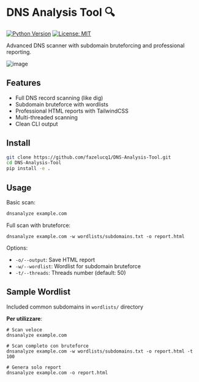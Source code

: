 # DNS Analysis Tool 🔍

[![Python Version](https://img.shields.io/badge/python-3.8%2B-blue)](https://www.python.org/)
[![License: MIT](https://img.shields.io/badge/License-MIT-yellow.svg)](https://opensource.org/licenses/MIT)

Advanced DNS scanner with subdomain bruteforcing and professional reporting.

![image](https://github.com/user-attachments/assets/396f6a43-3445-4109-9637-2e4132b01dce)


## Features
- Full DNS record scanning (like dig)
- Subdomain bruteforce with wordlists
- Professional HTML reports with TailwindCSS
- Multi-threaded scanning
- Clean CLI output

## Install
```bash
git clone https://github.com/fazelucq1/DNS-Analysis-Tool.git
cd DNS-Analysis-Tool
pip install -e .
```

## Usage
Basic scan:
```bash
dnsanalyze example.com
```

Full scan with bruteforce:
```
dnsanalyze example.com -w wordlists/subdomains.txt -o report.html
```

Options:
- `-o/--output`: Save HTML report
- `-w/--wordlist`: Wordlist for subdomain bruteforce
- `-t/--threads`: Threads number (default: 50)

## Sample Wordlist
Included common subdomains in `wordlists/` directory


**Per utilizzare**:
```
# Scan veloce
dnsanalyze example.com

# Scan completo con bruteforce
dnsanalyze example.com -w wordlists/subdomains.txt -o report.html -t 100

# Genera solo report
dnsanalyze example.com -o report.html


